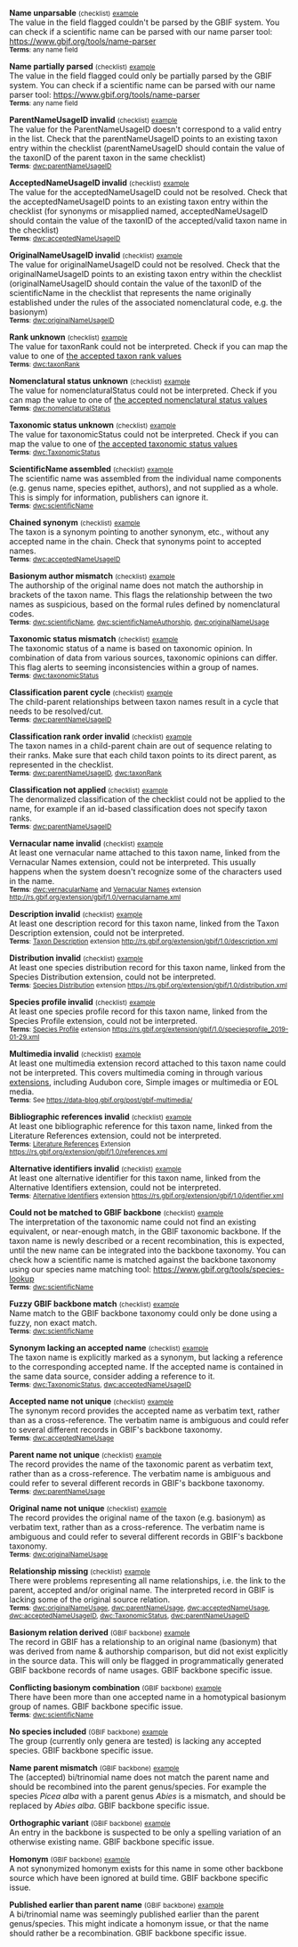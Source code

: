 
**Name unparsable** <small>(checklist)</small> <small>[example](https://www.gbif.org/species/search?issue=UNPARSABLE&advanced=1)</small><br>The value in the field flagged couldn't be parsed by the GBIF system. You can check if a scientific name can be parsed with our name parser tool: https://www.gbif.org/tools/name-parser <br><small>**Terms**: any name field</small><br>


**Name partially parsed** <small>(checklist)</small> <small>[example](https://www.gbif.org/species/search?issue=PARTIALLY_PARSABLE&advanced=1)</small><br>The value in the field flagged could only be partially parsed by the GBIF system. You can check if a scientific name can be parsed with our name parser tool: https://www.gbif.org/tools/name-parser <br><small>**Terms**: any name field</small><br>


**ParentNameUsageID invalid** <small>(checklist)</small> <small>[example](https://www.gbif.org/species/search?issue=PARENT_NAME_USAGE_ID_INVALID&advanced=1)</small><br>The value for the ParentNameUsageID doesn't correspond to a valid entry in the list. Check that the parentNameUsageID points to an existing taxon entry within the checklist (parentNameUsageID should contain the value of the taxonID of the parent taxon in the same checklist)<br><small>**Terms**: [dwc:parentNameUsageID](https://dwc.tdwg.org/list/#dwc_parentNameUsageID)</small><br>


**AcceptedNameUsageID invalid** <small>(checklist)</small> <small>[example](https://www.gbif.org/species/search?issue=ACCEPTED_NAME_USAGE_ID_INVALID&advanced=1)</small><br>The value for the acceptedNameUsageID could not be resolved. Check that the acceptedNameUsageID points to an existing taxon entry within the checklist (for synonyms or misapplied named, acceptedNameUsageID should contain the value of the taxonID of the accepted/valid taxon name in the checklist)<br><small>**Terms**: [dwc:acceptedNameUsageID](https://dwc.tdwg.org/list/#dwc_acceptedNameUsageID)</small><br>


**OriginalNameUsageID invalid** <small>(checklist)</small> <small>[example](https://www.gbif.org/species/search?issue=ORIGINAL_NAME_USAGE_ID_INVALID&advanced=1)</small><br>The value for originalNameUsageID could not be resolved. Check that the originalNameUsageID points to an existing taxon entry within the checklist (originalNameUsageID should contain the value of the taxonID of the scientificName in the checklist that represents the name originally established under the rules of the associated nomenclatural code, e.g. the basionym)<br><small>**Terms**: [dwc:originalNameUsageID](https://dwc.tdwg.org/list/#dwc_originalNameUsageID)</small><br>


**Rank unknown** <small>(checklist)</small> <small>[example](https://www.gbif.org/species/search?issue=RANK_INVALID&advanced=1)</small><br>The value for taxonRank could not be interpreted. Check if you can map the value to one of [the accepted taxon rank values](https://api.gbif.org/v1/enumeration/basic/Rank)<br><small>**Terms**: [dwc:taxonRank](https://dwc.tdwg.org/list/#dwc_taxonRank)</small><br>


**Nomenclatural status unknown** <small>(checklist)</small> <small>[example](https://www.gbif.org/species/search?issue=NOMENCLATURAL_STATUS_INVALID&advanced=1)</small><br>The value for nomenclaturalStatus could not be interpreted. Check if you can map the value to one of [the accepted nomenclatural status values](https://api.gbif.org/v1/enumeration/basic/NomenclaturalStatus)<br><small>**Terms**: [dwc:nomenclaturalStatus](https://dwc.tdwg.org/list/#dwc_nomenclaturalStatus)</small><br>


**Taxonomic status unknown** <small>(checklist)</small> <small>[example](https://www.gbif.org/species/search?issue=TAXONOMIC_STATUS_INVALID&advanced=1)</small><br>The value for taxonomicStatus could not be interpreted. Check if you can map the value to one of [the accepted taxonomic status values](https://api.gbif.org/v1/enumeration/basic/TaxonomicStatus)<br><small>**Terms**: [dwc:TaxonomicStatus](https://dwc.tdwg.org/list/#dwc_taxonomicStatus)</small><br>


**ScientificName assembled** <small>(checklist)</small> <small>[example](https://www.gbif.org/species/search?issue=SCIENTIFIC_NAME_ASSEMBLED&advanced=1)</small><br>The scientific name was assembled from the individual name components (e.g. genus name, species epithet, authors), and not supplied as a whole. This is simply for information, publishers can ignore it.<br><small>**Terms**: [dwc:scientificName](https://dwc.tdwg.org/list/#dwc_scientificName)</small><br>


**Chained synonym** <small>(checklist)</small> <small>[example](https://www.gbif.org/species/search?issue=SCIENTIFIC_NAME_ASSEMBLED&advanced=1)</small><br>The taxon is a synonym pointing to another synonym, etc., without any accepted name in the chain. Check that synonyms point to accepted names.<br><small>**Terms**: [dwc:acceptedNameUsageID](https://dwc.tdwg.org/list/#dwc_acceptedNameUsageID)</small><br>


**Basionym author mismatch** <small>(checklist)</small> <small>[example](https://www.gbif.org/species/search?issue=BASIONYM_AUTHOR_MISMATCH&advanced=1)</small><br>The authorship of the original name does not match the authorship in brackets of the taxon name. This flags the relationship between the two names as suspicious, based on the formal rules defined by nomenclatural codes.<br><small>**Terms**: [dwc:scientificName](https://dwc.tdwg.org/list/#dwc_scientificName), [dwc:scientificNameAuthorship](https://dwc.tdwg.org/list/#dwc_scientificNameAuthorship), [dwc:originalNameUsage](https://dwc.tdwg.org/list/#dwc_originalNameUsage)</small><br>


**Taxonomic status mismatch** <small>(checklist)</small> <small>[example](https://www.gbif.org/species/search?issue=TAXONOMIC_STATUS_MISMATCH&advanced=1)</small><br>The taxonomic status of a name is based on taxonomic opinion. In combination of data from various sources, taxonomic opinions can differ. This flag alerts to seeming inconsistencies within a group of names.<br><small>**Terms**: [dwc:taxonomicStatus](https://dwc.tdwg.org/list/#dwc_taxonomicStatus)</small><br>
<!--- 
TODO: is this check/flag implemented yet? 
--->

**Classification parent cycle** <small>(checklist)</small> <small>[example](https://www.gbif.org/species/search?issue=PARENT_CYCLE&advanced=1)</small><br>The child-parent relationships between taxon names result in a cycle that needs to be resolved/cut.<br><small>**Terms**: [dwc:parentNameUsageID](https://dwc.tdwg.org/list/#dwc_parentNameUsageID)</small><br>


**Classification rank order invalid** <small>(checklist)</small> <small>[example](https://www.gbif.org/species/search?issue=CLASSIFICATION_RANK_ORDER_INVALID&advanced=1)</small><br>The taxon names in a child-parent chain are out of sequence relating to their ranks. Make sure that each child taxon points to its direct parent, as represented in the checklist.<br><small>**Terms**: [dwc:parentNameUsageID](https://dwc.tdwg.org/list/#dwc_parentNameUsageID), [dwc:taxonRank](https://dwc.tdwg.org/list/#dwc_taxonRank)</small><br>
<!--- 
TODO: is this check/flag implemented yet? 
--->

**Classification not applied** <small>(checklist)</small> <small>[example](https://www.gbif.org/species/search?issue=CLASSIFICATION_NOT_APPLIED&advanced=1)</small><br>The denormalized classification of the checklist could not be applied to the name, for example if an id-based classification does not specify taxon ranks.<br><small>**Terms**: [dwc:parentNameUsageID](https://dwc.tdwg.org/list/#dwc_parentNameUsageID)</small><br>
<!--- 
TODO: is this describing the flag correctly? Needs verification. Examples appear to represent _normalized_ classification.
--->


**Vernacular name invalid** <small>(checklist)</small> <small>[example](https://www.gbif.org/species/search?issue=VERNACULAR_NAME_INVALID&advanced=1)</small><br>At least one vernacular name attached to this taxon name, linked from the Vernacular Names extension, could not be interpreted. This usually happens when the system doesn't recognize some of the characters used in the name.<br><small>**Terms**: [dwc:vernacularName](https://dwc.tdwg.org/list/#dwc_vernacularName) and [Vernacular Names](https://tools.gbif.org/dwca-validator/extension.do?id=gbif:VernacularName) extension http://rs.gbif.org/extension/gbif/1.0/vernacularname.xml</small><br>


**Description invalid** <small>(checklist)</small> <small>[example](https://www.gbif.org/species/search?issue=DESCRIPTION_INVALID&advanced=1)</small><br>At least one description record for this taxon name, linked from the Taxon Description extension, could not be interpreted.<br><small>**Terms**: [Taxon Description](https://tools.gbif.org/dwca-validator/extension.do?id=gbif:Description) extension http://rs.gbif.org/extension/gbif/1.0/description.xml</small><br>


**Distribution invalid** <small>(checklist)</small> <small>[example](https://www.gbif.org/species/search?issue=DISTRIBUTION_INVALID&advanced=1)</small><br>At least one species distribution record for this taxon name, linked from the Species Distribution extension, could not be interpreted.<br><small>**Terms**: [Species Distribution](https://tools.gbif.org/dwca-validator/extension.do?id=gbif:Distribution) extension https://rs.gbif.org/extension/gbif/1.0/distribution.xml</small><br>


**Species profile invalid** <small>(checklist)</small> <small>[example](https://www.gbif.org/species/search?issue=SPECIES_PROFILE_INVALID&advanced=1)</small><br>At least one species profile record for this taxon name, linked from the Species Profile extension, could not be interpreted.<br><small>**Terms**: [Species Profile](https://tools.gbif.org/dwca-validator/extension.do?id=gbif:SpeciesProfile) extension https://rs.gbif.org/extension/gbif/1.0/speciesprofile_2019-01-29.xml</small><br>


**Multimedia invalid** <small>(checklist)</small> <small>[example](https://www.gbif.org/species/search?issue=MULTIMEDIA_INVALID&advanced=1)</small><br>At least one multimedia extension record attached to this taxon name could not be interpreted. This covers multimedia coming in through various [extensions](https://tools.gbif.org/dwca-validator/extensions.do), including Audubon core, Simple images or multimedia or EOL media.<br><small>**Terms**: See https://data-blog.gbif.org/post/gbif-multimedia/</small><br>


**Bibliographic references invalid** <small>(checklist)</small> <small>[example](https://www.gbif.org/species/search?issue=BIB_REFERENCE_INVALID&advanced=1)</small><br>At least one bibliographic reference for this taxon name, linked from the Literature References extension, could not be interpreted.<br><small>**Terms**: [Literature References](https://tools.gbif.org/dwca-validator/extension.do?id=gbif:Reference) Extension https://rs.gbif.org/extension/gbif/1.0/references.xml</small><br>


**Alternative identifiers invalid** <small>(checklist)</small> <small>[example](https://www.gbif.org/species/search?issue=ALT_IDENTIFIER_INVALID&advanced=1)</small><br>At least one alternative identifier for this taxon name, linked from the Alternative Identifiers extension, could not be interpreted.<br><small>**Terms**: [Alternative Identifiers](https://tools.gbif.org/dwca-validator/extension.do?id=gbif:Identifier) extension https://rs.gbif.org/extension/gbif/1.0/identifier.xml</small><br>


**Could not be matched to GBIF backbone** <small>(checklist)</small> <small>[example](https://www.gbif.org/species/search?issue=BACKBONE_MATCH_NONE&advanced=1)</small><br>The interpretation of the taxonomic name could not find an existing equivalent, or near-enough match, in the GBIF taxonomic backbone. If the taxon name is newly described or a recent recombination, this is expected, until the new name can be integrated into the backbone taxonomy. You can check how a scientific name is matched against the backbone taxonomy using our species name matching tool: https://www.gbif.org/tools/species-lookup<br><small>**Terms**: [dwc:scientificName](https://dwc.tdwg.org/list/#dwc_scientificName)</small><br>


**Fuzzy GBIF backbone match** <small>(checklist)</small> <small>[example](https://www.gbif.org/species/search?issue=BACKBONE_MATCH_FUZZY&advanced=1)</small><br>Name match to the GBIF backbone taxonomy could only be done using a fuzzy, non exact match.<br><small>**Terms**: [dwc:scientificName](https://dwc.tdwg.org/list/#dwc_scientificName)</small><br>


**Synonym lacking an accepted name** <small>(checklist)</small> <small>[example](https://www.gbif.org/species/search?issue=ACCEPTED_NAME_MISSING&advanced=1)</small><br>The taxon name is explicitly marked as a synonym, but lacking a reference to the corresponding accepted name. If the accepted name is contained in the same data source, consider adding a reference to it.<br><small>**Terms**: [dwc:TaxonomicStatus](https://dwc.tdwg.org/list/#dwc_taxonomicStatus), [dwc:acceptedNameUsageID](https://dwc.tdwg.org/list/#dwc_acceptedNameUsageID)</small><br>


**Accepted name not unique** <small>(checklist)</small> <small>[example](https://www.gbif.org/species/search?issue=ACCEPTED_NAME_NOT_UNIQUE&advanced=1)</small><br>The synonym record provides the accepted name as verbatim text, rather than as a cross-reference. The verbatim name is ambiguous and could refer to several different records in GBIF's backbone taxonomy.<br><small>**Terms**: [dwc:acceptedNameUsage](https://dwc.tdwg.org/list/#dwc_acceptedNameUsage)</small><br>


**Parent name not unique** <small>(checklist)</small> <small>[example](https://www.gbif.org/species/search?issue=PARENT_NAME_NOT_UNIQUE&advanced=1)</small><br>The record provides the name of the taxonomic parent as verbatim text, rather than as a cross-reference. The verbatim name is ambiguous and could refer to several different records in GBIF's backbone taxonomy.<br><small>**Terms**: [dwc:parentNameUsage](https://dwc.tdwg.org/list/#dwc_parentNameUsage)</small><br>


**Original name not unique** <small>(checklist)</small> <small>[example](https://www.gbif.org/species/search?issue=ORIGINAL_NAME_NOT_UNIQUE&advanced=1)</small><br>The record provides the original name of the taxon (e.g. basionym) as verbatim text, rather than as a cross-reference. The verbatim name is ambiguous and could refer to several different records in GBIF's backbone taxonomy.<br><small>**Terms**: [dwc:originalNameUsage](https://dwc.tdwg.org/list/#dwc_originalNameUsage)</small><br>


**Relationship missing** <small>(checklist)</small> <small>[example](https://www.gbif.org/species/search?issue=RELATIONSHIP_MISSING&advanced=1)</small><br>There were problems representing all name relationships, i.e. the link to the parent, accepted and/or original name. The interpreted record in GBIF is lacking some of the original source relation.<br><small>**Terms**: [dwc:originalNameUsage](https://dwc.tdwg.org/list/#dwc_originalNameUsage), [dwc:parentNameUsage](https://dwc.tdwg.org/list/#dwc_parentNameUsage), [dwc:acceptedNameUsage](https://dwc.tdwg.org/list/#dwc_acceptedNameUsage), [dwc:acceptedNameUsageID](https://dwc.tdwg.org/list/#dwc_acceptedNameUsageID), [dwc:TaxonomicStatus](https://dwc.tdwg.org/list/#dwc_taxonomicStatus), [dwc:parentNameUsageID](https://dwc.tdwg.org/list/#dwc_parentNameUsageID)</small><br>


**Basionym relation derived** <small>(GBIF backbone)</small> <small>[example](https://www.gbif.org/species/search?issue=ORIGINAL_NAME_DERIVED&advanced=1)</small><br>The record in GBIF has a relationship to an original name (basionym) that was derived from name & authorship comparison, but did not exist explicitly in the source data. This will only be flagged in programmatically generated GBIF backbone records of name usages. GBIF backbone specific issue.


**Conflicting basionym combination** <small>(GBIF backbone)</small> <small>[example](https://www.gbif.org/species/search?issue=CONFLICTING_BASIONYM_COMBINATION&advanced=1)</small><br>There have been more than one accepted name in a homotypical basionym group of names. GBIF backbone specific issue.<br><small>**Terms**: [dwc:scientificName](https://dwc.tdwg.org/list/#dwc_scientificName)</small><br>


**No species included** <small>(GBIF backbone)</small> <small>[example](https://www.gbif.org/species/search?issue=NO_SPECIES&advanced=1)</small><br>The group (currently only genera are tested) is lacking any accepted species. GBIF backbone specific issue.


**Name parent mismatch** <small>(GBIF backbone)</small> <small>[example](https://www.gbif.org/species/search?issue=NAME_PARENT_MISMATCH&advanced=1)</small><br>The (accepted) bi/trinomial name does not match the parent name and should be recombined into the parent genus/species. For example the species _Picea alba_ with a parent genus _Abies_ is a mismatch, and should be replaced by _Abies alba_. GBIF backbone specific issue.


**Orthographic variant** <small>(GBIF backbone)</small> <small>[example](https://www.gbif.org/species/search?issue=ORTHOGRAPHIC_VARIANT&advanced=1)</small><br>An entry in the backbone is suspected to be only a spelling variation of an otherwise existing name. GBIF backbone specific issue.


**Homonym** <small>(GBIF backbone)</small> <small>[example](https://www.gbif.org/species/search?issue=HOMONYM&advanced=1)</small><br>A not synonymized homonym exists for this name in some other backbone source which have been ignored at build time. GBIF backbone specific issue.
<!--- 
TODO: Need a better explanation. Why not-synonymized, and ignored? What does it mean to a user? I would have assumed this flag to notify users that a homonym (identical name but different authorship) does exist that describes an unrelated group of organisms (taxon).
--->

**Published earlier than parent name** <small>(GBIF backbone)</small> <small>[example](https://www.gbif.org/species/search?issue=PUBLISHED_BEFORE_GENUS&advanced=1)</small><br>A bi/trinomial name was seemingly published earlier than the parent genus/species. This might indicate a homonym issue, or that the name should rather be a recombination. GBIF backbone specific issue.
